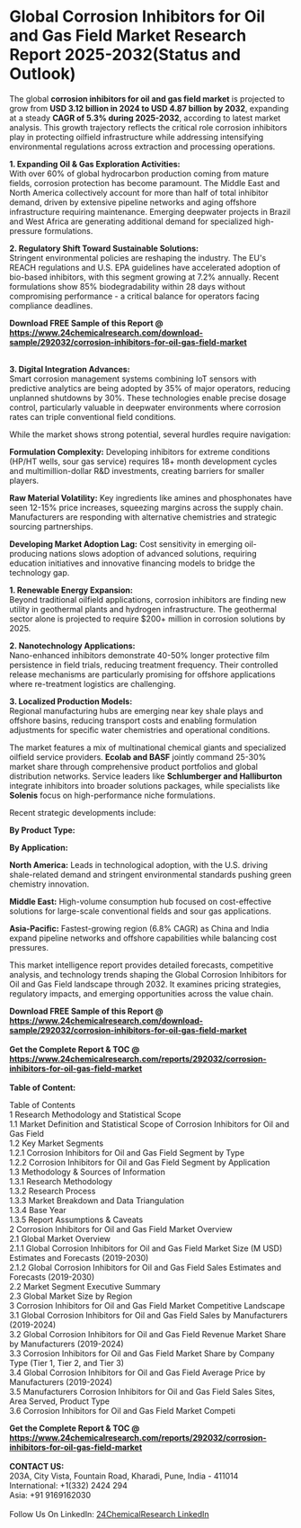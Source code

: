 <h1>Global Corrosion Inhibitors for Oil and Gas Field Market Research Report 2025-2032(Status and Outlook)</h1><p>The global <strong>corrosion inhibitors for oil and gas field market</strong> is projected to grow from <strong>USD 3.12 billion in 2024 to USD 4.87 billion by 2032</strong>, expanding at a steady <strong>CAGR of 5.3% during 2025-2032</strong>, according to latest market analysis. This growth trajectory reflects the critical role corrosion inhibitors play in protecting oilfield infrastructure while addressing intensifying environmental regulations across extraction and processing operations.</p><p><strong>1. Expanding Oil &amp; Gas Exploration Activities:</strong><br>
With over 60% of global hydrocarbon production coming from mature fields, corrosion protection has become paramount. The Middle East and North America collectively account for more than half of total inhibitor demand, driven by extensive pipeline networks and aging offshore infrastructure requiring maintenance. Emerging deepwater projects in Brazil and West Africa are generating additional demand for specialized high-pressure formulations.</p><p><strong>2. Regulatory Shift Toward Sustainable Solutions:</strong><br>
Stringent environmental policies are reshaping the industry. The EU's REACH regulations and U.S. EPA guidelines have accelerated adoption of bio-based inhibitors, with this segment growing at 7.2% annually. Recent formulations show 85% biodegradability within 28 days without compromising performance - a critical balance for operators facing compliance deadlines.</p><div><b>Download FREE Sample of this Report @ 
            <a href="https://www.24chemicalresearch.com/download-sample/292032/corrosion-inhibitors-for-oil-gas-field-market">
            https://www.24chemicalresearch.com/download-sample/292032/corrosion-inhibitors-for-oil-gas-field-market</a></b></div><br><p><strong>3. Digital Integration Advances:</strong><br>
Smart corrosion management systems combining IoT sensors with predictive analytics are being adopted by 35% of major operators, reducing unplanned shutdowns by 30%. These technologies enable precise dosage control, particularly valuable in deepwater environments where corrosion rates can triple conventional field conditions.</p><p>While the market shows strong potential, several hurdles require navigation:</p><p><strong>Formulation Complexity:</strong> Developing inhibitors for extreme conditions (HP/HT wells, sour gas service) requires 18+ month development cycles and multimillion-dollar R&amp;D investments, creating barriers for smaller players.</p><p><strong>Raw Material Volatility:</strong> Key ingredients like amines and phosphonates have seen 12-15% price increases, squeezing margins across the supply chain. Manufacturers are responding with alternative chemistries and strategic sourcing partnerships.</p><p><strong>Developing Market Adoption Lag:</strong> Cost sensitivity in emerging oil-producing nations slows adoption of advanced solutions, requiring education initiatives and innovative financing models to bridge the technology gap.</p><p><strong>1. Renewable Energy Expansion:</strong><br>
Beyond traditional oilfield applications, corrosion inhibitors are finding new utility in geothermal plants and hydrogen infrastructure. The geothermal sector alone is projected to require $200+ million in corrosion solutions by 2025.</p><p><strong>2. Nanotechnology Applications:</strong><br>
Nano-enhanced inhibitors demonstrate 40-50% longer protective film persistence in field trials, reducing treatment frequency. Their controlled release mechanisms are particularly promising for offshore applications where re-treatment logistics are challenging.</p><p><strong>3. Localized Production Models:</strong><br>
Regional manufacturing hubs are emerging near key shale plays and offshore basins, reducing transport costs and enabling formulation adjustments for specific water chemistries and operational conditions.</p><p>The market features a mix of multinational chemical giants and specialized oilfield service providers. <strong>Ecolab and BASF</strong> jointly command 25-30% market share through comprehensive product portfolios and global distribution networks. Service leaders like <strong>Schlumberger and Halliburton</strong> integrate inhibitors into broader solutions packages, while specialists like <strong>Solenis</strong> focus on high-performance niche formulations.</p><p>Recent strategic developments include:</p><p><strong>By Product Type:</strong></p><p><strong>By Application:</strong></p><p><strong>North America:</strong> Leads in technological adoption, with the U.S. driving shale-related demand and stringent environmental standards pushing green chemistry innovation.</p><p><strong>Middle East:</strong> High-volume consumption hub focused on cost-effective solutions for large-scale conventional fields and sour gas applications.</p><p><strong>Asia-Pacific:</strong> Fastest-growing region (6.8% CAGR) as China and India expand pipeline networks and offshore capabilities while balancing cost pressures.</p><p>This market intelligence report provides detailed forecasts, competitive analysis, and technology trends shaping the Global Corrosion Inhibitors for Oil and Gas Field landscape through 2032. It examines pricing strategies, regulatory impacts, and emerging opportunities across the value chain.</p><div><b>Download FREE Sample of this Report @ 
            <a href="https://www.24chemicalresearch.com/download-sample/292032/corrosion-inhibitors-for-oil-gas-field-market">
            https://www.24chemicalresearch.com/download-sample/292032/corrosion-inhibitors-for-oil-gas-field-market</a></b></div><br><div><b>Get the Complete Report & TOC @ 
            <a href="https://www.24chemicalresearch.com/reports/292032/corrosion-inhibitors-for-oil-gas-field-market">
            https://www.24chemicalresearch.com/reports/292032/corrosion-inhibitors-for-oil-gas-field-market</a></b></div><br>
            <b>Table of Content:</b><p>Table of Contents<br />
1 Research Methodology and Statistical Scope<br />
1.1 Market Definition and Statistical Scope of Corrosion Inhibitors for Oil and Gas Field<br />
1.2 Key Market Segments<br />
1.2.1 Corrosion Inhibitors for Oil and Gas Field Segment by Type<br />
1.2.2 Corrosion Inhibitors for Oil and Gas Field Segment by Application<br />
1.3 Methodology & Sources of Information<br />
1.3.1 Research Methodology<br />
1.3.2 Research Process<br />
1.3.3 Market Breakdown and Data Triangulation<br />
1.3.4 Base Year<br />
1.3.5 Report Assumptions & Caveats<br />
2 Corrosion Inhibitors for Oil and Gas Field Market Overview<br />
2.1 Global Market Overview<br />
2.1.1 Global Corrosion Inhibitors for Oil and Gas Field Market Size (M USD) Estimates and Forecasts (2019-2030)<br />
2.1.2 Global Corrosion Inhibitors for Oil and Gas Field Sales Estimates and Forecasts (2019-2030)<br />
2.2 Market Segment Executive Summary<br />
2.3 Global Market Size by Region<br />
3 Corrosion Inhibitors for Oil and Gas Field Market Competitive Landscape<br />
3.1 Global Corrosion Inhibitors for Oil and Gas Field Sales by Manufacturers (2019-2024)<br />
3.2 Global Corrosion Inhibitors for Oil and Gas Field Revenue Market Share by Manufacturers (2019-2024)<br />
3.3 Corrosion Inhibitors for Oil and Gas Field Market Share by Company Type (Tier 1, Tier 2, and Tier 3)<br />
3.4 Global Corrosion Inhibitors for Oil and Gas Field Average Price by Manufacturers (2019-2024)<br />
3.5 Manufacturers Corrosion Inhibitors for Oil and Gas Field Sales Sites, Area Served, Product Type<br />
3.6 Corrosion Inhibitors for Oil and Gas Field Market Competi</p><div><b>Get the Complete Report & TOC @ 
            <a href="https://www.24chemicalresearch.com/reports/292032/corrosion-inhibitors-for-oil-gas-field-market">
            https://www.24chemicalresearch.com/reports/292032/corrosion-inhibitors-for-oil-gas-field-market</a></b></div><br><b>CONTACT US:</b><br>
            203A, City Vista, Fountain Road, Kharadi, Pune, India - 411014<br>
            International: +1(332) 2424 294<br>
            Asia: +91 9169162030 <br><br>
            Follow Us On LinkedIn: <a href="https://www.linkedin.com/company/24chemicalresearch/">24ChemicalResearch LinkedIn</a>